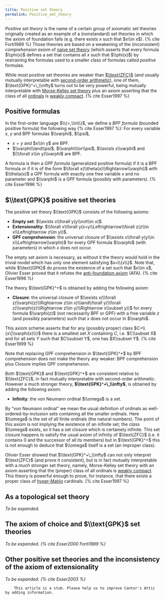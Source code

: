 ```yaml
---
title: Positive set theory
permalink: Positive_set_theory
---
```


*Positive set theory* is the name of a certain group of axiomatic set
theories originally created as an example of a (nonstandard) set
theories in which the axiom of foundation fails (e.g. there exists $x$
such that $x\\in x$).
{% cite Forti1989 %} Those
theories are based on a weakening of the (inconsistent) *comprehension
axiom* of
<a href="index.php?title=Naive_set_theory&amp;action=edit&amp;redlink=1" class="new" title="Naive set theory (page does not exist)">naive set theory</a>
(which asserts that every formula $\\phi(x)$ defines a set that contains
all $x$ such that $\\phi(x)$) by restraining the formulas used to a
smaller class of formulas called *positive* formulas.

While most positive set theories are weaker than
[$\\text{ZFC}$](ZFC "ZFC")
(and usually mutually interpretable with
<a href="http://en.wikipedia.org/wiki/second-order_arithmetic" class="extiw" title="wikipedia:second-order arithmetic">second-order arithmetic</a>),
one of them, $\\text{GPK}^+\_\\infty$ turns out to be very powerful,
being mutually interpretable with
<a href="Morse-Kelley_set_theory" class="mw-redirect" title="Morse-Kelley set theory">Morse-Kelley set theory</a>
plus an axiom asserting that the class of all
[ordinals](Ordinal "Ordinal")
is [weakly
compact](Weakly_compact "Weakly compact").
{% cite Esser1997 %}

## Positive formulas

In the first-order language $\\{=,\\in\\}$, we define a *BPF formula*
(bounded positive formula) the following way
{% cite Esser1997 %}: For
every variable $x$, $y$ and BPF formulas $\\varphi$, $\\psi$,

-   $x=y$ and $x\\in y$ are BPF.
-   $\\varphi\\land\\psi$, $\\varphi\\lor\\psi$, $\\exists x\\varphi$
    and $(\\forall x\\in y)\\varphi$ are BPF.

A formula is then a *GPF formula* (generalized positive formula) if it
is a BPF formula or if it is of the form $\\forall
x(\\theta(x)\\Rightarrow\\varphi)$ with $\\theta(x)$ a GPF formula with
exactly one free variable $x$ and no parameter and $\\varphi$ is a GPF
formula (possibly with parameters). {% cite Esser1996 %}

## $\\text{GPK}$ positive set theories

The positive set theory $\\text{GPK}$ consists of the following axioms:

-   **Empty set**: $\\exists x\\forall y(y\\not\\in x)$.
-   **Extensionality**: $\\forall x\\forall
    y(x=y\\Leftrightarrow\\forall z(z\\in x\\Leftrightarrow z\\in y))$.
-   **GPF comprehension**: the universal closure of $\\exists x\\forall
    y(y\\in x\\Leftrightarrow\\varphi)$ for every GPF formula $\\varphi$
    (with parameters) in which $x$ does not occur.

The empty set axiom is necessary, as without it the theory would hold in
the trivial model which has only one element satisfying $x=\\{x\\}$.
Note that, while $\\text{GPK}$ do proves the existence of a set such
that $x\\in x$, Olivier Esser proved that it refutes the
<a href="http://en.wikipedia.org/wiki/anti-foundation_axiom" class="extiw" title="wikipedia:anti-foundation axiom">anti-foundation axiom</a>
(AFA). {% cite Esser1996 %}

The theory $\\text{GPK}^+$ is obtained by adding the following axiom:

-   **Closure**: the universal closure of $\\exists x(\\forall
    z(\\varphi(z)\\Rightarrow z\\in x)\\land\\forall y(\\forall
    z(\\varphi(z)\\Rightarrow z\\in y)\\Rightarrow x\\subset y))$ for
    every formula $\\varphi(z)$ (not necessarily BPF or GPF) with a free
    variable $z$ (and possibly parameters) such that $x$ does not occur
    in $\\varphi$.

This axiom scheme asserts that for any (possibly proper) class
$C=\\{x\|\\varphi(x)\\}$ there is a smallest set $X$ containing $C$,
i.e. $C\\subset X$ and for all sets $Y$ such that $C\\subset Y$, one has
$X\\subset Y$. {% cite Esser1999 %}

Note that replacing GPF comprehension in $\\text{GPK}^+$ by BPF
comprehension does not make the theory any weaker: BPF comprehension
plus Closure implies GPF comprehension.

Both $\\text{GPK}$ and $\\text{GPK}^+$ are consistent relative to
$\\text{ZFC}$, in fact mutually interpretable with second-order
arithmetic. However a much stronger theory,
**$\\text{GPK}^+\_\\infty$**, is obtained by adding the following axiom:

-   **Infinity**: the von Neumann ordinal $\\omega$ is a set.

By "von Neumann ordinal" we mean the usual definition of ordinals as
well-ordered-by-inclusion sets containing all the smaller ordinals. Here
$\\omega$ is the set of all finite ordinals (the natural numbers). The
point of this axiom is not implying the existence of an infinite set;
the *class* $\\omega$ exists, so it has a set closure which is
certainely infinite. This set closure happens to satisfy the usual axiom
of infinity of $\\text{ZFC}$ (i.e. it contains 0 and the successor of
all its members) but in $\\text{GPK}^+$ this is not enough to deduce
that $\\omega$ itself is a set (an improper class).

Olivier Esser showed that $\\text{GPK}^+\_\\infty$ can not only
interpret $\\text{ZFC}$ (and prove it consistent), but is in fact
mutually interpretable with a *much* stronger set theory, namely,
Morse-Kelley set theory with an axiom asserting that the (proper) class
of all ordinals is [weakly
compact](Weakly_compact "Weakly compact").
This theory is powerful enough to prove, for instance, that there exists
a proper class of
[hyper-Mahlo](Mahlo "Mahlo")
cardinals.
{% cite Esser1997 %}

## As a topological set theory

*To be expanded.*

## The axiom of choice and $\\text{GPK}$ set theories

*To be expanded.
{% cite Esser2000 Forti1989 %}*

## Other positive set theories and the inconsistency of the axiom of extensionality

*To be expanded.
{% cite Esser2003 %}*

        This article is a stub. Please help us to improve Cantor's Attic by adding information.


